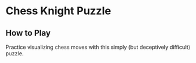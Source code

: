 # Chess Knight Puzzle

## How to Play
Practice visualizing chess moves with this simply (but deceptively difficult) puzzle.
